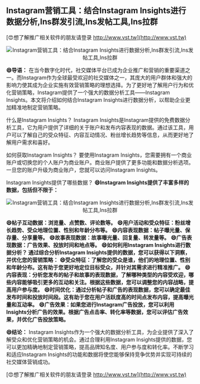 ## **Instagram营销工具：结合Instagram Insights进行数据分析,Ins群发引流,Ins发帖工具,Ins拉群**

[😍想了解推广相关软件的朋友请登录 http://www.vst.tw](http://www.vst.tw)

 <center><img src="https://vst.tw/MP4/tuiguang/png/3.png" alt="Instagram营销工具：结合Instagram Insights进行数据分析,Ins群发引流,Ins发帖工具,Ins拉群"></center>

**😄导语：**
在当今数字化时代，社交媒体平台已成为企业推广和营销的重要渠道之一。而Instagram作为全球最受欢迎的社交媒体之一，其庞大的用户群体和强大的影响力使其成为企业实施有效营销策略的理想选择。为了更好地了解用户行为和优化营销策略，Instagram提供了一个强大的数据分析工具——Instagram Insights。本文将介绍如何结合Instagram Insights进行数据分析，以帮助企业更加精准地制定营销策略。

什么是Instagram Insights？
Instagram Insights是Instagram提供的免费数据分析工具，它为用户提供了详细的关于账户和发布内容表现的数据。通过该工具，用户可以了解自己的受众特征、内容互动情况、粉丝增长趋势等信息，从而更好地了解用户需求和喜好。

如何获取Instagram Insights？
要使用Instagram Insights，您需要拥有一个商业账户或切换您的个人账户为商业账户。商业账户提供了更多功能和数据分析选项。一旦您的账户升级为商业账户，您就可以访问Instagram Insights。

Instagram Insights提供了哪些数据？
**😄Instagram Insights提供了丰富多样的数据，包括但不限于：**

 <center><img src="https://vst.tw/MP4/tuiguang/png/6.png" alt="Instagram营销工具：结合Instagram Insights进行数据分析,Ins群发引流,Ins发帖工具,Ins拉群"></center>

**😄帖子互动数据：浏览量、点赞数、评论数等。**
**😄用户活动和受众特征：粉丝增长趋势、受众地理位置、性别和年龄分布等。**
**😄内容表现数据：帖子曝光量、保存量、分享量等。**
**😄故事表现数据：故事曝光量、回复量、转发量等。**
**😄广告表现数据：广告效果、投放时间和地点等。**
**😄如何利用Instagram Insights进行数据分析？ 通过综合分析Instagram Insights提供的数据，您可以获得以下洞察，并优化您的营销策略：**
**😄受众特征：了解您的受众是谁，他们的地理位置、性别和年龄分布。这有助于您更好地定位目标受众，并针对其需求进行精准推广。**
**😄内容表现：分析您发布的帖子和故事的表现数据，了解哪种类型的内容受欢迎，哪些内容能够吸引更多的互动和关注。根据这些数据，您可以调整您的内容战略，提高用户参与度。**
**😄时间优化：通过分析帖子和广告的表现数据，您可以确定最佳发布时间和投放时间段。这有助于您在用户活跃度高的时间点发布内容，提高曝光量和互动率。**
**😄广告效果：如果您进行Instagram广告投放，您可以利用Insights分析广告的效果。根据广告点击率、转化率等数据，您可以评估广告效果，并优化广告投放策略。**

**😄结论：**
Instagram Insights作为一个强大的数据分析工具，为企业提供了深入了解受众和优化营销策略的机会。通过合理利用Instagram Insights提供的数据，您可以更加精确地制定营销策略，提高品牌知名度、用户参与度和转化率。不断学习和适应Instagram Insights的功能和数据将使您能够保持竞争优势并实现可持续的社交媒体营销成功。

[😍想了解推广相关软件的朋友请登录 http://www.vst.tw](http://www.vst.tw)



